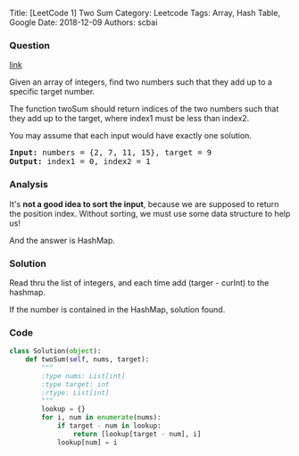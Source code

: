 Title: [LeetCode 1] Two Sum
Category: Leetcode
Tags: Array, Hash Table, Google
Date: 2018-12-09
Authors: scbai

### Question

[link](https://leetcode.com/problems/two-sum/)

<div class="question-content">
    <p></p><p>Given an array of integers, find two numbers such that they add up to a specific target number.</p>
    <p>The function twoSum should return indices of the two numbers such that they add up to the target, where index1 must be less than index2.</p>
    <p>You may assume that each input would have exactly one solution.</p>
    <p style="font-family:monospace">
    <b>Input:</b> numbers = {2, 7, 11, 15}, target = 9<br>
    <b>Output:</b> index1 = 0, index2 = 1
    </p>
    <p></p>
</div>

### Analysis

It's __not a good idea to sort the input__, because we are supposed to return the position index. Without sorting, we must use some data structure to help us!

And the answer is HashMap. 

### Solution

Read thru the list of integers, and each time add (targer - curInt) to the hashmap. 

If the number is contained in the HashMap, solution found. 

### Code 

```python
class Solution(object):
    def twoSum(self, nums, target):
        """
        :type nums: List[int]
        :type target: int
        :rtype: List[int]
        """
        lookup = {}
        for i, num in enumerate(nums):
            if target - num in lookup:
                return [lookup[target - num], i]
            lookup[num] = i
```